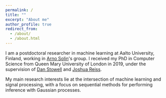 ```yaml
---
permalink: /
title: ""
excerpt: "About me"
author_profile: true
redirect_from: 
  - /about/
  - /about.html
---
```


I am a postdoctoral researcher in machine learning at Aalto University, Finland, working in [Arno Solin](https://users.aalto.fi/~asolin/)'s group. I received my PhD in Computer Science from Queen Mary University of London in 2019, under the supervision of [Dan Stowell](http://www.mcld.co.uk/) and [Joshua Reiss](http://www.eecs.qmul.ac.uk/~josh/).

My main research interests lie at the intersection of machine learning and signal processing, with a focus on sequential methods for performing inference with Gaussian processes.
